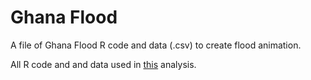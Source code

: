 # Ghana Flood
A file of Ghana Flood R code and data (.csv) to create flood animation.

All R code and and data used in [this](https://medium.com/@DaveQuartey/like-accra-other-places-are-being-flooded-where-e1c67b90d5b7) analysis.
